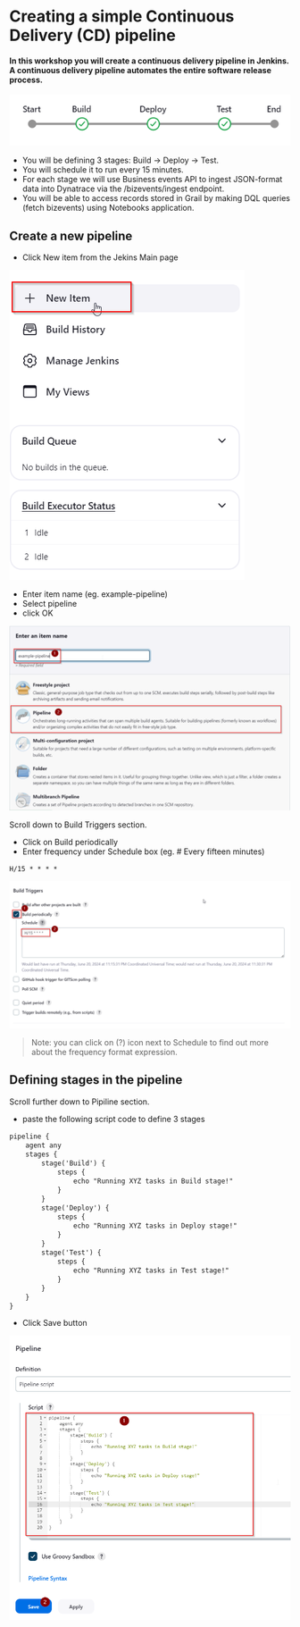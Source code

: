 # Creating a simple Continuous Delivery (CD) pipeline

#### In this workshop you will create a continuous delivery pipeline in Jenkins.  A continuous delivery pipeline automates the entire software release process. 
![](https://github.com/hakansuku/D1APACTraining/blob/main/images/SRE/pipeline.png?raw=true)

- You will be defining 3 stages:  Build -> Deploy -> Test.
- You will schedule it to run every 15 minutes.
- For each stage we will use Business events API to ingest JSON-format data into Dynatrace via the /bizevents/ingest endpoint.
- You will be able to access records stored in Grail by making DQL queries (fetch bizevents) using Notebooks application.

## Create a new pipeline
- Click New item from the Jekins Main page
  
![](https://github.com/hakansuku/D1APACTraining/blob/main/images/SRE/newitem.png?raw=true)
  
- Enter item name (eg. example-pipeline)
- Select pipeline
- click OK
  
![](https://github.com/hakansuku/D1APACTraining/blob/main/images/SRE/examplepipelineok.png?raw=true)

Scroll down to Build Triggers section.

- Click on Build periodically
- Enter frequency under Schedule box (eg. # Every fifteen minutes)

```
H/15 * * * *
```

![](https://github.com/hakansuku/D1APACTraining/blob/main/images/SRE/schedule15.png?raw=true)

> Note: you can click on (?) icon next to Schedule to find out more about the frequency format expression.

## Defining stages in the pipeline

Scroll further down to Pipiline section.

- paste the following script code to define 3 stages

```
pipeline {
    agent any 
    stages {
        stage('Build') {
            steps {
                echo "Running XYZ tasks in Build stage!"
            }
        }
        stage('Deploy') {
            steps {
                echo "Running XYZ tasks in Deploy stage!"
            }
        }
        stage('Test') {
            steps {
                echo "Running XYZ tasks in Test stage!"
            }
        }
    }
}
```

- Click Save button
  
![](https://github.com/hakansuku/D1APACTraining/blob/main/images/SRE/stages.png?raw=true)

